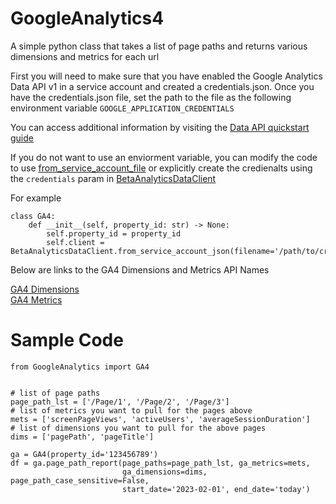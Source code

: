 # GoogleAnalytics4
A simple python class that takes a list of page paths and returns various dimensions and metrics for each url

First you will need to make sure that you have enabled the Google Analytics Data API v1 in a service account and created a credentials.json. Once you have the credentials.json file, set the path to the file as the following environment variable `GOOGLE_APPLICATION_CREDENTIALS`

You can access additional information by visiting the [Data API quickstart guide](https://developers.google.com/analytics/devguides/reporting/data/v1/quickstart-client-libraries)

If you do not want to use an enviorment variable, you can modify the code to use [from_service_account_file](https://github.com/googleapis/python-analytics-data/blob/8afd7c45c0703b5bed2f9e555ce9b01aefa58aa7/google/analytics/data_v1beta/services/beta_analytics_data/client.py#L149) or explicitly create the credienalts using the `credentials` param in [BetaAnalyticsDataClient](https://github.com/googleapis/python-analytics-data/blob/8afd7c45c0703b5bed2f9e555ce9b01aefa58aa7/google/analytics/data_v1beta/services/beta_analytics_data/client.py#L337)

For example

```
class GA4:
    def __init__(self, property_id: str) -> None:
        self.property_id = property_id
        self.client = BetaAnalyticsDataClient.from_service_account_json(filename='/path/to/credentials.json')
```

Below are links to the GA4 Dimensions and Metrics API Names

[GA4 Dimensions](https://developers.google.com/analytics/devguides/reporting/data/v1/api-schema#dimensions)<br>
[GA4 Metrics](https://developers.google.com/analytics/devguides/reporting/data/v1/api-schema#metrics)


# Sample Code

```
from GoogleAnalytics import GA4


# list of page paths
page_path_lst = ['/Page/1', '/Page/2', '/Page/3']
# list of metrics you want to pull for the pages above
mets = ['screenPageViews', 'activeUsers', 'averageSessionDuration']
# list of dimensions you want to pull for the above pages
dims = ['pagePath', 'pageTitle']

ga = GA4(property_id='123456789')
df = ga.page_path_report(page_paths=page_path_lst, ga_metrics=mets,
                         ga_dimensions=dims, page_path_case_sensitive=False,
                         start_date='2023-02-01', end_date='today')
```

